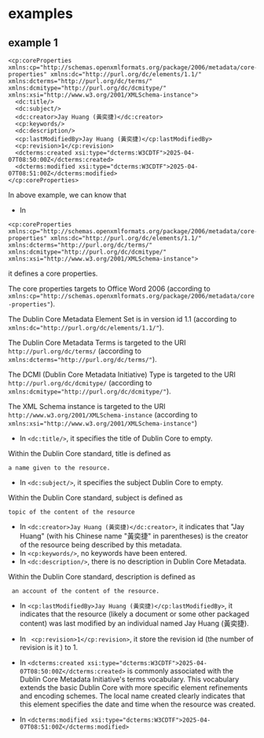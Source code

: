 # examples
## example 1
```
<cp:coreProperties xmlns:cp="http://schemas.openxmlformats.org/package/2006/metadata/core-properties" xmlns:dc="http://purl.org/dc/elements/1.1/" xmlns:dcterms="http://purl.org/dc/terms/" xmlns:dcmitype="http://purl.org/dc/dcmitype/" xmlns:xsi="http://www.w3.org/2001/XMLSchema-instance">
  <dc:title/>
  <dc:subject/>
  <dc:creator>Jay Huang (黃奕捷)</dc:creator>
  <cp:keywords/>
  <dc:description/>
  <cp:lastModifiedBy>Jay Huang (黃奕捷)</cp:lastModifiedBy>
  <cp:revision>1</cp:revision>
  <dcterms:created xsi:type="dcterms:W3CDTF">2025-04-07T08:50:00Z</dcterms:created>
  <dcterms:modified xsi:type="dcterms:W3CDTF">2025-04-07T08:51:00Z</dcterms:modified>
</cp:coreProperties>
```

In above example, we can know that

+ In

```
<cp:coreProperties xmlns:cp="http://schemas.openxmlformats.org/package/2006/metadata/core-properties" xmlns:dc="http://purl.org/dc/elements/1.1/" xmlns:dcterms="http://purl.org/dc/terms/" xmlns:dcmitype="http://purl.org/dc/dcmitype/" xmlns:xsi="http://www.w3.org/2001/XMLSchema-instance">
```

it defines a core properties.

The core properties targets to Office Word 2006 (according to `xmlns:cp="http://schemas.openxmlformats.org/package/2006/metadata/core-properties"`).

The Dublin Core Metadata Element Set is in version id 1.1 (according to `xmlns:dc="http://purl.org/dc/elements/1.1/"`).

The Dublin Core Metadata Terms is targeted to the URI `http://purl.org/dc/terms/` (according to `xmlns:dcterms="http://purl.org/dc/terms/"`).

The DCMI (Dublin Core Metadata Initiative) Type is targeted to the URI `http://purl.org/dc/dcmitype/` (according to `xmlns:dcmitype="http://purl.org/dc/dcmitype/"`).

The XML Schema instance is targeted to the URI `http://www.w3.org/2001/XMLSchema-instance` (according to `xmlns:xsi="http://www.w3.org/2001/XMLSchema-instance"`)

+ In `<dc:title/>`, it specifies the title of Dublin Core to empty.

Within the Dublin Core standard, title is defined as

```
a name given to the resource.
```

+ In `<dc:subject/>`, it specifies the subject Dublin Core to empty.

Within the Dublin Core standard, subject is defined as

```
topic of the content of the resource
```

+ In `<dc:creator>Jay Huang (黃奕捷)</dc:creator>`, it indicates that "Jay Huang" (with his Chinese name "黃奕捷" in parentheses) is the creator of the resource being described by this metadata.
+ In `<cp:keywords/>`, no keywords have been entered.
+ In `<dc:description/>`, there is no description in Dublin Core Metadata.

Within the Dublin Core standard, description is defined as

```
 an account of the content of the resource.
```

+ In `<cp:lastModifiedBy>Jay Huang (黃奕捷)</cp:lastModifiedBy>`, it indicates that the resource (likely a document or some other packaged content) was last modified by an individual named Jay Huang (黃奕捷).
+ In ` <cp:revision>1</cp:revision>`, it store the revision id (the number of revision is it ) to 1.
+ In `<dcterms:created xsi:type="dcterms:W3CDTF">2025-04-07T08:50:00Z</dcterms:created>`
is commonly associated with the Dublin Core Metadata Initiative's terms vocabulary. This vocabulary extends the basic Dublin Core with more specific element refinements and encoding schemes. The local name created clearly indicates that this element specifies the date and time when the resource was created.

+ In `<dcterms:modified xsi:type="dcterms:W3CDTF">2025-04-07T08:51:00Z</dcterms:modified>`    
